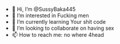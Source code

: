 - 👋 Hi, I’m @SussyBaka445
- 👀 I’m interested in Fucking men
- 🌱 I’m currently learning Your shit code
- 💞️ I’m looking to collaborate on having sex
- 📫 How to reach me: no where 4head

<!---
SussyBaka445/SussyBaka445 is a ✨ special ✨ repository because its `README.md` (this file) appears on your GitHub profile.
You can click the Preview link to take a look at your changes.
--->
